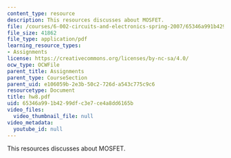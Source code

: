 ```yaml
---
content_type: resource
description: This resources discusses about MOSFET.
file: /courses/6-002-circuits-and-electronics-spring-2007/65346a991b4299dfc3e7ce4a8dd6165b_hw8.pdf
file_size: 41862
file_type: application/pdf
learning_resource_types:
- Assignments
license: https://creativecommons.org/licenses/by-nc-sa/4.0/
ocw_type: OCWFile
parent_title: Assignments
parent_type: CourseSection
parent_uid: e106059b-2e3b-50c2-726d-a543c775c9c6
resourcetype: Document
title: hw8.pdf
uid: 65346a99-1b42-99df-c3e7-ce4a8dd6165b
video_files:
  video_thumbnail_file: null
video_metadata:
  youtube_id: null
---
```

This resources discusses about MOSFET.